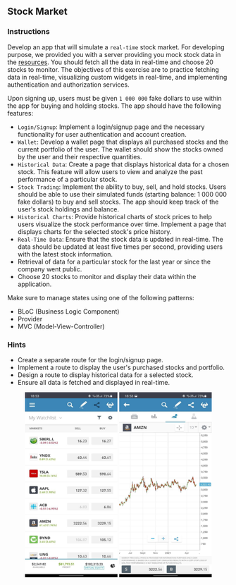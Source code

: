 ## Stock Market

### Instructions

Develop an app that will simulate a `real-time` stock market. For developing purpose, we provided you with a server providing you mock stock data in the [resources](resources/mock-stock-data-server/).
You should fetch all the data in real-time and choose 20 stocks to monitor. The objectives of this exercise are to practice fetching data in real-time, visualizing custom widgets in real-time, and implementing authentication and authorization services.

Upon signing up, users must be given `1 000 000` fake dollars to use within the app for buying and holding stocks. The app should have the following features:

- `Login/Signup`: Implement a login/signup page and the necessary functionality for user authentication and account creation.
- `Wallet`: Develop a wallet page that displays all purchased stocks and the current portfolio of the user. The wallet should show the stocks owned by the user and their respective quantities.
- `Historical Data`: Create a page that displays historical data for a chosen stock. This feature will allow users to view and analyze the past performance of a particular stock.
- `Stock Trading`: Implement the ability to buy, sell, and hold stocks. Users should be able to use their simulated funds (starting balance: 1 000 000 fake dollars) to buy and sell stocks. The app should keep track of the user's stock holdings and balance.
- `Historical Charts`: Provide historical charts of stock prices to help users visualize the stock performance over time. Implement a page that displays charts for the selected stock's price history.
- `Real-Time Data`: Ensure that the stock data is updated in real-time. The data should be updated at least five times per second, providing users with the latest stock information.
- Retrieval of data for a particular stock for the last year or since the company went public.
- Choose 20 stocks to monitor and display their data within the application.

Make sure to manage states using one of the following patterns:

- BLoC (Business Logic Component)
- Provider
- MVC (Model-View-Controller)

### Hints

- Create a separate route for the login/signup page.
- Implement a route to display the user's purchased stocks and portfolio.
- Design a route to display historical data for a selected stock.
- Ensure all data is fetched and displayed in real-time.

<center>
<img src="./resources/stockMarket.01.jpg?raw=true" style = "width: 210px !important; height: 420px !important;"/>
<img src="./resources/stockMarket.02.jpg?raw=true" style = "width: 210px !important; height: 420px !important;"/>
</center>
